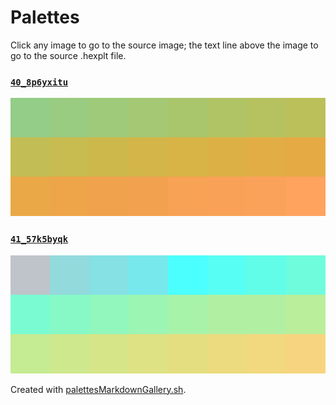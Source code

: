 # Palettes

Click any image to go to the source image; the text line above the image to go to the source .hexplt file.

### [`40_8p6yxitu`](40_8p6yxitu.hexplt)

[ ![40_8p6yxitu.png](40_8p6yxitu.png) ](40_8p6yxitu.png)

### [`41_57k5byqk`](41_57k5byqk.hexplt)

[ ![41_57k5byqk.png](41_57k5byqk.png) ](41_57k5byqk.png)

Created with [palettesMarkdownGallery.sh](https://github.com/earthbound19/_ebDev/blob/master/scripts/imgAndVideo/palettesMarkdownGallery.sh).
